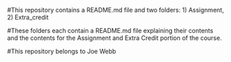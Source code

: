 #This repository contains a README.md file and two folders: 1) Assignment, 2) Extra_credit

#These folders each contain a README.md file explaining their contents and the contents for the Assignment and Extra Credit portion of the course.

#This repository belongs to Joe Webb
